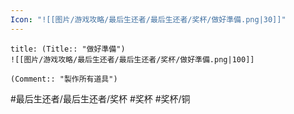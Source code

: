 ```yaml
---
Icon: "![[图片/游戏攻略/最后生还者/最后生还者/奖杯/做好準備.png|30]]"
---
```

```ad-common-bronze-trophy
title: (Title:: "做好準備")
![[图片/游戏攻略/最后生还者/最后生还者/奖杯/做好準備.png|100]]

(Comment:: "製作所有道具")
```

#最后生还者/最后生还者/奖杯 #奖杯 #奖杯/铜

